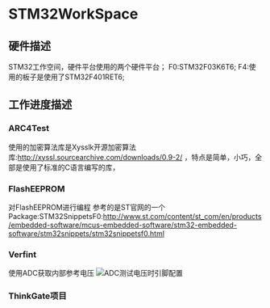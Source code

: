 # STM32WorkSpace
## 硬件描述
STM32工作空间，硬件平台使用的两个硬件平台；
F0:STM32F03K6T6;
F4:使用的板子是使用了STM32F401RET6;

## 工作进度描述
### ARC4Test
使用的加密算法库是Xysslk开源加密算法库:http://xyssl.sourcearchive.com/downloads/0.9-2/
，特点是简单，小巧，全部是使用了标准的C语言编写的库，
### FlashEEPROM
对FlashEEPROM进行编程
参考的是ST官网的一个Package:STM32SnippetsF0:http://www.st.com/content/st_com/en/products/embedded-software/mcus-embedded-software/stm32-embedded-software/stm32snippets/stm32snippetsf0.html
### Verfint
使用ADC获取内部参考电压
![ADC测试电压时引脚配置](D:\GitHub\STM32WorkSpace\F0\STM32F03K6T6\Verfint\Graph\ADC测试电压时引脚配置.png)
### ThinkGate项目